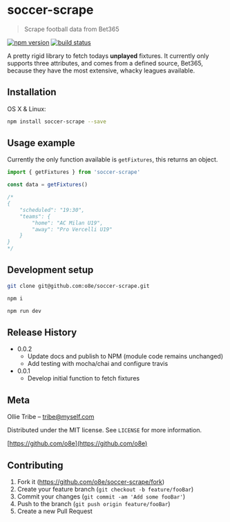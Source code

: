 # soccer-scrape
> Scrape football data from Bet365

[![npm version](https://badge.fury.io/js/soccer-scrape.svg)](https://badge.fury.io/js/soccer-scrape)
[![build status](https://travis-ci.org/o8e/soccer-scrape.svg?branch=master)](https://travis-ci.org/o8e/soccer-scrape)

A pretty rigid library to fetch todays __unplayed__ fixtures. It currently only supports three attributes, and comes from a defined source, Bet365, because they have the most extensive, whacky leagues available.

## Installation

OS X & Linux:

```sh
npm install soccer-scrape --save
```

## Usage example

Currently the only function available is `getFixtures`, this returns an object.

```javascript
import { getFixtures } from 'soccer-scrape'

const data = getFixtures()

/*
{
    "scheduled": "19:30",
    "teams": {
        "home": "AC Milan U19",
        "away": "Pro Vercelli U19"
    }
}
*/
```

## Development setup

```sh
git clone git@github.com:o8e/soccer-scrape.git
```
```sh
npm i
```
```sh
npm run dev
```

## Release History

* 0.0.2
    * Update docs and publish to NPM (module code remains unchanged)
    * Add testing with mocha/chai and configure travis
* 0.0.1
    * Develop initial function to fetch fixtures

## Meta

Ollie Tribe – tribe@myself.com

Distributed under the MIT license. See ``LICENSE`` for more information.

[https://github.com/o8e](https://github.com/o8e)

## Contributing

1. Fork it (<https://github.com/o8e/soccer-scrape/fork>)
2. Create your feature branch (`git checkout -b feature/fooBar`)
3. Commit your changes (`git commit -am 'Add some fooBar'`)
4. Push to the branch (`git push origin feature/fooBar`)
5. Create a new Pull Request
